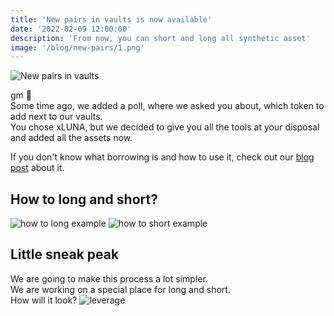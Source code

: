 ```yaml
---
title: 'New pairs in vaults is now available'
date: '2022-02-09 12:00:00'
description: 'From now, you can short and long all synthetic asset'
image: '/blog/new-pairs/1.png'
---
```


![New pairs in vaults](/blog/new-pairs/1.png 'horizontal')

gm 👋  
Some time ago, we added a poll, where we asked you about, which token to add next to our vaults.  
You chose xLUNA, but we decided to give you all the tools at your disposal and added all the assets now.

If you don't know what borrowing is and how to use it, check out our [blog post](https://synthetify.io/blog/long-using-borrowing) about it.

## How to long and short?

![how to long example](/blog/long/how-to-long.png 'vertical')
![how to short example](/blog/how-to-earn-2/short.png 'vertical')

## Little sneak peak

We are going to make this process a lot simpler.  
We are working on a special place for long and short.  
How will it look?
![leverage](/blog/new-pairs/leverage.png 'vertical')
